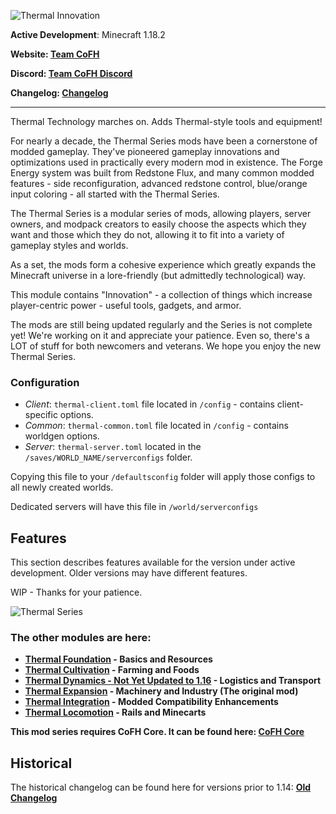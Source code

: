 ![Thermal Innovation](https://raw.githubusercontent.com/CoFH/Version/master/thermal/media/thermal_innovation.png "Thermal Innovation")

__Active Development__: Minecraft 1.18.2

__Website: [Team CoFH](https://teamcofh.com)__

__Discord: [Team CoFH Discord](https://discordapp.com/invite/uRKrnbH)__

__Changelog: [Changelog](https://raw.githubusercontent.com/CoFH/Version/main/thermal/changelog.md)__

---

Thermal Technology marches on. Adds Thermal-style tools and equipment!

For nearly a decade, the Thermal Series mods have been a cornerstone of modded gameplay. They've pioneered gameplay innovations and optimizations used in practically every modern mod in existence. The Forge Energy system was built from Redstone Flux, and many common modded features - side reconfiguration, advanced redstone control, blue/orange input coloring - all started with the Thermal Series.

The Thermal Series is a modular series of mods, allowing players, server owners, and modpack creators to easily choose the aspects which they want and those which they do not, allowing it to fit into a variety of gameplay styles and worlds.

As a set, the mods form a cohesive experience which greatly expands the Minecraft universe in a lore-friendly (but admittedly technological) way.

This module contains "Innovation" - a collection of things which increase player-centric power - useful tools, gadgets, and armor.

The mods are still being updated regularly and the Series is not complete yet! We're working on it and appreciate your patience. Even so, there's a LOT of stuff for both newcomers and veterans. We hope you enjoy the new Thermal Series.

### __Configuration__

- _Client_: `thermal-client.toml` file located in `/config` - contains client-specific options.
- _Common_: `thermal-common.toml` file located in `/config` - contains worldgen options.
- _Server_: `thermal-server.toml` located in the `/saves/WORLD_NAME/serverconfigs` folder.

Copying this file to your `/defaultsconfig` folder will apply those configs to all newly created worlds.

Dedicated servers will have this file in `/world/serverconfigs`

## __Features__

This section describes features available for the version under active development. Older versions may have different features.

WIP - Thanks for your patience.

![Thermal Series](https://raw.githubusercontent.com/CoFH/Version/master/thermal/media/thermal_series.png "Thermal Series") 

### __The other modules are here:__

- __[Thermal Foundation](https://www.curseforge.com/minecraft/mc-mods/thermal-foundation) - Basics and Resources__
- __[Thermal Cultivation](https://www.curseforge.com/minecraft/mc-mods/thermal-cultivation) - Farming and Foods__
- __[Thermal Dynamics - Not Yet Updated to 1.16](https://www.curseforge.com/minecraft/mc-mods/thermal-dynamics) - Logistics and Transport__
- __[Thermal Expansion](https://www.curseforge.com/minecraft/mc-mods/thermal-expansion) - Machinery and Industry (The original mod)__
- __[Thermal Integration](https://www.curseforge.com/minecraft/mc-mods/thermal-integration) - Modded Compatibility Enhancements__
- __[Thermal Locomotion](https://www.curseforge.com/minecraft/mc-mods/thermal-locomotion) - Rails and Minecarts__

__This mod series requires CoFH Core. It can be found here: [CoFH Core](https://www.curseforge.com/minecraft/mc-mods/cofh-core)__

## __Historical__

The historical changelog can be found here for versions prior to 1.14: __[Old Changelog](https://github.com/CoFH/Version/blob/master/thermalinnovation_changelog.txt)__